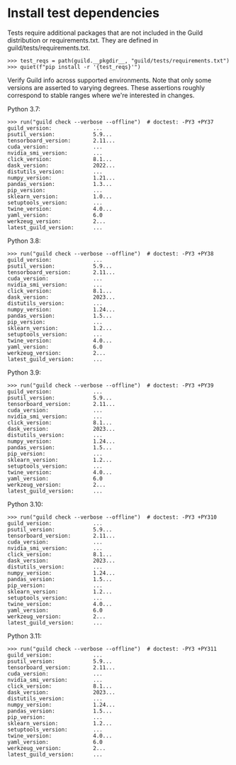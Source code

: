 # Install test dependencies

Tests require additional packages that are not included in the Guild
distribution or requirements.txt. They are defined in
guild/tests/requirements.txt.

    >>> test_reqs = path(guild.__pkgdir__, "guild/tests/requirements.txt")
    >>> quiet(f"pip install -r '{test_reqs}'")

Verify Guild info across supported environments. Note that only some
versions are asserted to varying degrees. These assertions roughly
correspond to stable ranges where we're interested in changes.

Python 3.7:

    >>> run("guild check --verbose --offline")  # doctest: -PY3 +PY37
    guild_version:             ...
    psutil_version:            5.9...
    tensorboard_version:       2.11...
    cuda_version:              ...
    nvidia_smi_version:        ...
    click_version:             8.1...
    dask_version:              2022...
    distutils_version:         ...
    numpy_version:             1.21...
    pandas_version:            1.3...
    pip_version:               ...
    sklearn_version:           1.0...
    setuptools_version:        ...
    twine_version:             4.0...
    yaml_version:              6.0
    werkzeug_version:          2...
    latest_guild_version:      ...

Python 3.8:

    >>> run("guild check --verbose --offline")  # doctest: -PY3 +PY38
    guild_version:             ...
    psutil_version:            5.9...
    tensorboard_version:       2.11...
    cuda_version:              ...
    nvidia_smi_version:        ...
    click_version:             8.1...
    dask_version:              2023...
    distutils_version:         ...
    numpy_version:             1.24...
    pandas_version:            1.5...
    pip_version:               ...
    sklearn_version:           1.2...
    setuptools_version:        ...
    twine_version:             4.0...
    yaml_version:              6.0
    werkzeug_version:          2...
    latest_guild_version:      ...

Python 3.9:

    >>> run("guild check --verbose --offline")  # doctest: -PY3 +PY39
    guild_version:             ...
    psutil_version:            5.9...
    tensorboard_version:       2.11...
    cuda_version:              ...
    nvidia_smi_version:        ...
    click_version:             8.1...
    dask_version:              2023...
    distutils_version:         ...
    numpy_version:             1.24...
    pandas_version:            1.5...
    pip_version:               ...
    sklearn_version:           1.2...
    setuptools_version:        ...
    twine_version:             4.0...
    yaml_version:              6.0
    werkzeug_version:          2...
    latest_guild_version:      ...

Python 3.10:

    >>> run("guild check --verbose --offline")  # doctest: -PY3 +PY310
    guild_version:             ...
    psutil_version:            5.9...
    tensorboard_version:       2.11...
    cuda_version:              ...
    nvidia_smi_version:        ...
    click_version:             8.1...
    dask_version:              2023...
    distutils_version:         ...
    numpy_version:             1.24...
    pandas_version:            1.5...
    pip_version:               ...
    sklearn_version:           1.2...
    setuptools_version:        ...
    twine_version:             4.0...
    yaml_version:              6.0
    werkzeug_version:          2...
    latest_guild_version:      ...

Python 3.11:

    >>> run("guild check --verbose --offline")  # doctest: -PY3 +PY311
    guild_version:             ...
    psutil_version:            5.9...
    tensorboard_version:       2.11...
    cuda_version:              ...
    nvidia_smi_version:        ...
    click_version:             8.1...
    dask_version:              2023...
    distutils_version:         ...
    numpy_version:             1.24...
    pandas_version:            1.5...
    pip_version:               ...
    sklearn_version:           1.2...
    setuptools_version:        ...
    twine_version:             4.0...
    yaml_version:              6.0
    werkzeug_version:          2...
    latest_guild_version:      ...
